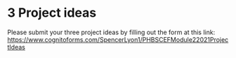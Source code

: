 # 3 Project ideas

Please submit your three project ideas by filling out the form at this link: https://www.cognitoforms.com/SpencerLyon1/PHBSCEFModule22021ProjectIdeas
